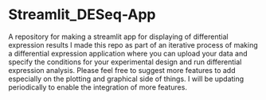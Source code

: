 # Streamlit_DESeq-App
A repository for making a streamlit app for displaying of differential expression results
I made this repo as part of an iterative process of making a differential expression application where you can upload your data and specify the conditions for your experimental design and run differential expression analysis. Please feel free to suggest more features to add especially on the plotting and graphical side of things. I will be updating periodically to enable the integration of more features. 
